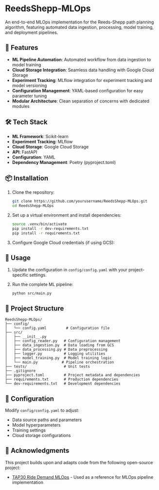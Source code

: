 # ReedsShepp-MLOps

An end-to-end MLOps implementation for the Reeds-Shepp path planning algorithm, featuring automated data ingestion, processing, model training, and deployment pipelines.

## 🚀 Features

- **ML Pipeline Automation**: Automated workflow from data ingestion to model training
- **Cloud Storage Integration**: Seamless data handling with Google Cloud Storage
- **Experiment Tracking**: MLflow integration for experiment tracking and model versioning
- **Configuration Management**: YAML-based configuration for easy parameter tuning
- **Modular Architecture**: Clean separation of concerns with dedicated modules

## 🛠️ Tech Stack

- **ML Framework**: Scikit-learn
- **Experiment Tracking**: MLflow
- **Cloud Storage**: Google Cloud Storage
- **API**: FastAPI
- **Configuration**: YAML
- **Dependency Management**: Poetry (pyproject.toml)

## 📦 Installation

1. Clone the repository:
   ```bash
   git clone https://github.com/yourusername/ReedsShepp-MLOps.git
   cd ReedsShepp-MLOps
   ```

2. Set up a virtual environment and install dependencies:
   ```bash
   source .venv/bin/activate
   pip install -r dev-requirements.txt
   pip install -r requirements.txt
   ```

3. Configure Google Cloud credentials (if using GCS):

## 🚦 Usage

1. Update the configuration in `config/config.yaml` with your project-specific settings.

2. Run the complete ML pipeline:
   ```bash
   python src/main.py
   ```

## 📂 Project Structure

```
ReedsShepp-MLOps/
├── config/
│   └── config.yaml         # Configuration file
├── src/
│   ├── __init__.py
│   ├── config_reader.py   # Configuration management
│   ├── data_ingestion.py  # Data loading from GCS
│   ├── data_processing.py # Data preprocessing
│   ├── logger.py          # Logging utilities
│   ├── model_training.py  # Model training logic
│   └── main.py           # Pipeline orchestration
├── tests/                 # Unit tests
├── .gitignore
├── pyproject.toml         # Project metadata and dependencies
├── requirements.txt       # Production dependencies
└── dev-requirements.txt   # Development dependencies
```

## 🔧 Configuration

Modify `config/config.yaml` to adjust:
- Data source paths and parameters
- Model hyperparameters
- Training settings
- Cloud storage configurations

## 🙏 Acknowledgments

This project builds upon and adapts code from the following open-source project:
- [TAP30 Ride Demand MLOps](https://github.com/aaghamohammadi/tap30-ride-demand-mlops) - Used as a reference for MLOps pipeline implementation

